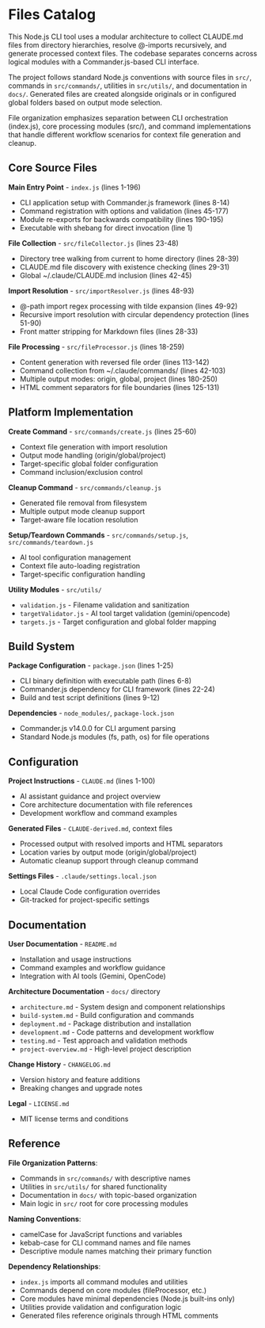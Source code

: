 <!-- Generated: 2025-07-21T19:27:18+02:00 -->

# Files Catalog

This Node.js CLI tool uses a modular architecture to collect CLAUDE.md files from directory hierarchies, resolve @-imports recursively, and generate processed context files. The codebase separates concerns across logical modules with a Commander.js-based CLI interface.

The project follows standard Node.js conventions with source files in `src/`, commands in `src/commands/`, utilities in `src/utils/`, and documentation in `docs/`. Generated files are created alongside originals or in configured global folders based on output mode selection.

File organization emphasizes separation between CLI orchestration (index.js), core processing modules (src/), and command implementations that handle different workflow scenarios for context file generation and cleanup.

## Core Source Files

**Main Entry Point** - `index.js` (lines 1-196)
- CLI application setup with Commander.js framework (lines 8-14)
- Command registration with options and validation (lines 45-177)  
- Module re-exports for backwards compatibility (lines 190-195)
- Executable with shebang for direct invocation (line 1)

**File Collection** - `src/fileCollector.js` (lines 23-48)
- Directory tree walking from current to home directory (lines 28-39)
- CLAUDE.md file discovery with existence checking (lines 29-31)
- Global ~/.claude/CLAUDE.md inclusion (lines 42-45)

**Import Resolution** - `src/importResolver.js` (lines 48-93)
- @-path import regex processing with tilde expansion (lines 49-92)
- Recursive import resolution with circular dependency protection (lines 51-90)
- Front matter stripping for Markdown files (lines 28-33)

**File Processing** - `src/fileProcessor.js` (lines 18-259)
- Content generation with reversed file order (lines 113-142)
- Command collection from ~/.claude/commands/ (lines 42-103)
- Multiple output modes: origin, global, project (lines 180-250)
- HTML comment separators for file boundaries (lines 125-131)

## Platform Implementation

**Create Command** - `src/commands/create.js` (lines 25-60)
- Context file generation with import resolution
- Output mode handling (origin/global/project)
- Target-specific global folder configuration
- Command inclusion/exclusion control

**Cleanup Command** - `src/commands/cleanup.js`
- Generated file removal from filesystem
- Multiple output mode cleanup support
- Target-aware file location resolution

**Setup/Teardown Commands** - `src/commands/setup.js`, `src/commands/teardown.js`
- AI tool configuration management
- Context file auto-loading registration
- Target-specific configuration handling

**Utility Modules** - `src/utils/`
- `validation.js` - Filename validation and sanitization
- `targetValidator.js` - AI tool target validation (gemini/opencode)
- `targets.js` - Target configuration and global folder mapping

## Build System

**Package Configuration** - `package.json` (lines 1-25)
- CLI binary definition with executable path (lines 6-8)
- Commander.js dependency for CLI framework (lines 22-24)
- Build and test script definitions (lines 9-12)

**Dependencies** - `node_modules/`, `package-lock.json`
- Commander.js v14.0.0 for CLI argument parsing
- Standard Node.js modules (fs, path, os) for file operations

## Configuration

**Project Instructions** - `CLAUDE.md` (lines 1-100)
- AI assistant guidance and project overview
- Core architecture documentation with file references
- Development workflow and command examples

**Generated Files** - `CLAUDE-derived.md`, context files
- Processed output with resolved imports and HTML separators
- Location varies by output mode (origin/global/project)
- Automatic cleanup support through cleanup command

**Settings Files** - `.claude/settings.local.json`
- Local Claude Code configuration overrides
- Git-tracked for project-specific settings

## Documentation

**User Documentation** - `README.md`
- Installation and usage instructions
- Command examples and workflow guidance
- Integration with AI tools (Gemini, OpenCode)

**Architecture Documentation** - `docs/` directory
- `architecture.md` - System design and component relationships
- `build-system.md` - Build configuration and commands  
- `deployment.md` - Package distribution and installation
- `development.md` - Code patterns and development workflow
- `testing.md` - Test approach and validation methods
- `project-overview.md` - High-level project description

**Change History** - `CHANGELOG.md`
- Version history and feature additions
- Breaking changes and upgrade notes

**Legal** - `LICENSE.md`
- MIT license terms and conditions

## Reference

**File Organization Patterns**:
- Commands in `src/commands/` with descriptive names
- Utilities in `src/utils/` for shared functionality  
- Documentation in `docs/` with topic-based organization
- Main logic in `src/` root for core processing modules

**Naming Conventions**:
- camelCase for JavaScript functions and variables
- kebab-case for CLI command names and file names
- Descriptive module names matching their primary function

**Dependency Relationships**:
- `index.js` imports all command modules and utilities
- Commands depend on core modules (fileProcessor, etc.)
- Core modules have minimal dependencies (Node.js built-ins only)
- Utilities provide validation and configuration logic
- Generated files reference originals through HTML comments